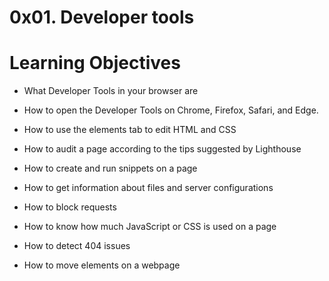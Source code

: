 # 0x01. Developer tools

# Learning Objectives

* What Developer Tools in your browser are

* How to open the Developer Tools on Chrome, Firefox, Safari, and Edge.

* How to use the elements tab to edit HTML and CSS

* How to audit a page according to the tips suggested by Lighthouse

* How to create and run snippets on a page

* How to get information about files and server configurations

* How to block requests

* How to know how much JavaScript or CSS is used on a page

* How to detect 404 issues

* How to move elements on a webpage
